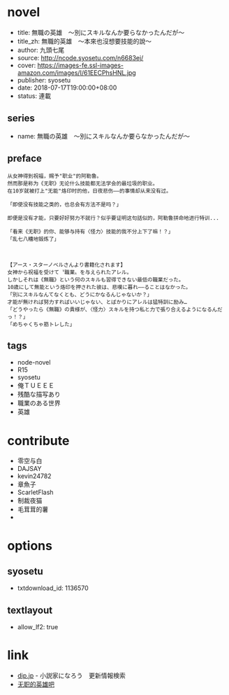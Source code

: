 # novel

- title: 無職の英雄　～別にスキルなんか要らなかったんだが～
- title_zh: 無職的英雄　～本來也沒想要技能的說～
- author: 九頭七尾
- source: http://ncode.syosetu.com/n6683ej/
- cover: https://images-fe.ssl-images-amazon.com/images/I/61EECPhsHNL.jpg
- publisher: syosetu
- date: 2018-07-17T19:00:00+08:00
- status: 連載

## series

- name: 無職の英雄　～別にスキルなんか要らなかったんだが～

## preface


```
从女神得到祝福，赐予"职业"的阿勒鲁。  
然而那是称为《无职》无论什么技能都无法学会的最垃圾的职业。  
在10岁就被打上"无能"烙印时的他，日夜悲伤――的事情却从来没有过。  

「即使没有技能之类的，也总会有方法不是吗？」  

即便是没有才能，只要好好努力不就行？似乎要证明这句話似的，阿勒鲁拼命地进行特训...  

「看来《无职》的你、能够与持有〈怪力〉技能的我不分上下了嘛！？」  
「乱七八糟地锻炼了」



【アース・スターノベルさんより書籍化されます】
女神から祝福を受けて〝職業〟を与えられたアレル。
しかしそれは《無職》という何のスキルも習得できない最低の職業だった。
10歳にして無能という烙印を押された彼は、悲嘆に暮れ――ることはなかった。
「別にスキルなんてなくとも、どうにかなるんじゃないか？」
才能が無ければ努力すればいいじゃない、とばかりにアレルは猛特訓に励み…
「どうやったら《無職》の貴様が、〈怪力〉スキルを持つ私と力で張り合えるようになるんだっ！？」
「めちゃくちゃ筋トレした」
```

## tags

- node-novel
- R15
- syosetu
- 俺ＴＵＥＥＥ
- 残酷な描写あり
- 職業のある世界
- 英雄

# contribute

- 零空与白
- DAJSAY
- kevin24782
- 章魚子
- ScarletFlash
- 制裁夜猫
- 毛茸茸的薯
- 

# options

## syosetu

- txtdownload_id: 1136570

## textlayout

- allow_lf2: true

# link

- [dip.jp](https://narou.dip.jp/search.php?text=n6683ej&novel=all&genre=all&new_genre=all&length=0&down=0&up=100) - 小説家になろう　更新情報検索
- [无职的英雄吧](https://tieba.baidu.com/f?kw=%E6%97%A0%E8%81%8C%E7%9A%84%E8%8B%B1%E9%9B%84&ie=utf-8 "")




